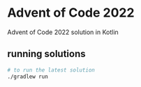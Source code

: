 # Advent of Code 2022
Advent of Code 2022 solution in Kotlin

## running solutions

```bash
# to run the latest solution
./gradlew run
```

